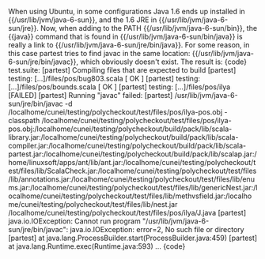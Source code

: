 When using Ubuntu, in some configurations Java 1.6 ends up installed in {{/usr/lib/jvm/java-6-sun}}, and the 1.6 JRE in {{/usr/lib/jvm/java-6-sun/jre}}.
Now, when adding to the PATH {{/usr/lib/jvm/java-6-sun/bin}}, the {{java}} command that is found in {{/usr/lib/jvm/java-6-sun/bin/java}} is really a link to {{/usr/lib/jvm/java-6-sun/jre/bin/java}}. For some reason, in this case partest tries to find javac in the same location: {{/usr/lib/jvm/java-6-sun/jre/bin/javac}}, which obviously doesn't exist.
The result is:
{code}
test.suite:
  [partest] Compiling files that are expected to build
  [partest] testing: [...]/files/pos/bug803.scala                                 [  OK  ]
  [partest] testing: [...]/files/pos/bounds.scala                                 [  OK  ]
  [partest] testing: [...]/files/pos/ilya                                         [FAILED]
  [partest] Running "javac" failed:
  [partest] /usr/lib/jvm/java-6-sun/jre/bin/javac -d /localhome/cunei/testing/polycheckout/test/files/pos/ilya-pos.obj -classpath /localhome/cunei/testing/polycheckout/test/files/pos/ilya-pos.obj:/localhome/cunei/testing/polycheckout/build/pack/lib/scala-library.jar:/localhome/cunei/testing/polycheckout/build/pack/lib/scala-compiler.jar:/localhome/cunei/testing/polycheckout/build/pack/lib/scala-partest.jar:/localhome/cunei/testing/polycheckout/build/pack/lib/scalap.jar:/home/linuxsoft/apps/ant/lib/ant.jar:/localhome/cunei/testing/polycheckout/test/files/lib/ScalaCheck.jar:/localhome/cunei/testing/polycheckout/test/files/lib/annotations.jar:/localhome/cunei/testing/polycheckout/test/files/lib/enums.jar:/localhome/cunei/testing/polycheckout/test/files/lib/genericNest.jar:/localhome/cunei/testing/polycheckout/test/files/lib/methvsfield.jar:/localhome/cunei/testing/polycheckout/test/files/lib/nest.jar /localhome/cunei/testing/polycheckout/test/files/pos/ilya/J.java
  [partest] java.io.IOException: Cannot run program "/usr/lib/jvm/java-6-sun/jre/bin/javac": java.io.IOException: error=2, No such file or directory
  [partest]     at java.lang.ProcessBuilder.start(ProcessBuilder.java:459)
  [partest]     at java.lang.Runtime.exec(Runtime.java:593)
  ...
{code}

